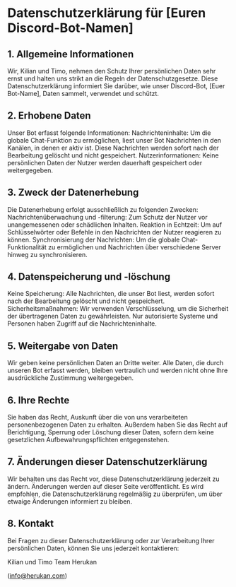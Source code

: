 # Datenschutzerklärung für [Euren Discord-Bot-Namen]

## 1. Allgemeine Informationen

Wir, Kilian und Timo, nehmen den Schutz Ihrer persönlichen Daten sehr ernst und halten uns strikt an die Regeln der Datenschutzgesetze. Diese Datenschutzerklärung informiert Sie darüber, wie unser Discord-Bot, [Euer Bot-Name], Daten sammelt, verwendet und schützt.


## 2. Erhobene Daten

Unser Bot erfasst folgende Informationen:
Nachrichteninhalte: Um die globale Chat-Funktion zu ermöglichen, liest unser Bot Nachrichten in den Kanälen, in denen er aktiv ist. Diese Nachrichten werden sofort nach der Bearbeitung gelöscht und nicht gespeichert.
Nutzerinformationen: Keine persönlichen Daten der Nutzer werden dauerhaft gespeichert oder weitergegeben.

## 3. Zweck der Datenerhebung

Die Datenerhebung erfolgt ausschließlich zu folgenden Zwecken:
Nachrichtenüberwachung und -filterung: Zum Schutz der Nutzer vor unangemessenen oder schädlichen Inhalten.
Reaktion in Echtzeit: Um auf Schlüsselwörter oder Befehle in den Nachrichten der Nutzer reagieren zu können.
Synchronisierung der Nachrichten: Um die globale Chat-Funktionalität zu ermöglichen und Nachrichten über verschiedene Server hinweg zu synchronisieren.


## 4. Datenspeicherung und -löschung

Keine Speicherung: Alle Nachrichten, die unser Bot liest, werden sofort nach der Bearbeitung gelöscht und nicht gespeichert.
Sicherheitsmaßnahmen: Wir verwenden Verschlüsselung, um die Sicherheit der übertragenen Daten zu gewährleisten. Nur autorisierte Systeme und Personen haben Zugriff auf die Nachrichteninhalte.


## 5. Weitergabe von Daten

Wir geben keine persönlichen Daten an Dritte weiter. Alle Daten, die durch unseren Bot erfasst werden, bleiben vertraulich und werden nicht ohne Ihre ausdrückliche Zustimmung weitergegeben.


## 6. Ihre Rechte

Sie haben das Recht, Auskunft über die von uns verarbeiteten personenbezogenen Daten zu erhalten. Außerdem haben Sie das Recht auf Berichtigung, Sperrung oder Löschung dieser Daten, sofern dem keine gesetzlichen Aufbewahrungspflichten entgegenstehen.


## 7. Änderungen dieser Datenschutzerklärung

Wir behalten uns das Recht vor, diese Datenschutzerklärung jederzeit zu ändern. Änderungen werden auf dieser Seite veröffentlicht. Es wird empfohlen, die Datenschutzerklärung regelmäßig zu überprüfen, um über etwaige Änderungen informiert zu bleiben.


## 8. Kontakt

Bei Fragen zu dieser Datenschutzerklärung oder zur Verarbeitung Ihrer persönlichen Daten, können Sie uns jederzeit kontaktieren:

Kilian und Timo
Team Herukan

(info@herukan.com)
